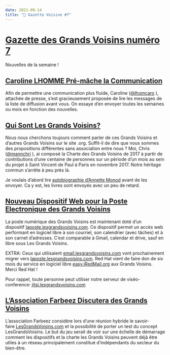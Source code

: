 ```yaml
---
date: 2021-09-14
title: "📰 Gazette Voisine #7"
---
```

# [Gazette des Grands Voisins numéro 7](https://forum.lesgrandsvoisins.com/t/gazette-des-grands-voisins-com-7-en-cours-de-redaction/136)

Nouvelles de la semaine !

## [](https://forum.lesgrandsvoisins.com/t/la-gazette-voisins-7-2021-09-14/136#caroline-lhomme-pr-mche-la-communicationhttpsmailinglesgrandsvoisinscomcgazette6-2)[Caroline LHOMME Pré-mâche la Communication](https://forum.lesgrandsvoisins.com/c/gazette/6)

Afin de permettre une communication plus fluide, Caroline ([@lhomcaro](https://forum.lesgrandsvoisins.com/u/lhomcaro) ), attachée de presse, s’est gracieusement proposée de lire les messages de la liste de diffusion avant vous. On essaye d’en envoyer toutes les semaines ou mois en fonction des nouvelles.

## [](https://forum.lesgrandsvoisins.com/t/la-gazette-voisins-7-2021-09-14/136#qui-sont-les-grands-voisinshttpsmailinglesgrandsvoisinscomtqui-est-expert-et-ou-legitime68-3)[Qui Sont Les Grands Voisins?](https://forum.lesgrandsvoisins.com/t/qui-est-expert-et-ou-legitime/68)

Nous nous cherchons toujours comment parler de ces Grands Voisins et d’autres Grands Voisins sur le site .org. Suffit-il de dire que nous sommes des propositions différentes sans association entre nous ? Moi, Chris ([@mannchri](https://forum.lesgrandsvoisins.com/u/mannchri) ), ai composé la Charte des Grands Voisins de 2017 à partir de contributions d’une centaine de personnes sur un période d’un mois au sein du projet à Saint Vincent de Paul à Paris en novembre 2017. Notre héritage commun s’arrête à peu près là.

Je voulais d’abord lire [autobiographie d’Annette Monod](https://forum.lesgrandsvoisins.com/t/reconnaissances-avec-le-livre-lange-du-vel-dhiv/37) avant de les envoyer. Ca y est, les livres sont envoyés avec un peu de retard.

## [](https://forum.lesgrandsvoisins.com/t/la-gazette-voisins-7-2021-09-14/136#nouveau-dispositif-web-pour-la-poste-electronique-des-grands-voisinshttpsmailinglesgrandsvoisinscomtnumerique-autonome-et-interdependante41-4)[Nouveau Dispositif Web pour la Poste Electronique des Grands Voisins](https://forum.lesgrandsvoisins.com/t/numerique-autonome-et-interdependante/41)

La poste numérique des Grands Voisins est maintenant doté d’un dispositif [laposte.lesgrandsvoisins.com](https://laposte.lesgrandsvoisins.com/). Ce dispositif permet un accès web performant en logiciel libre à son courriel, son calendrier (avec tâches) et à son carnet d’adresses. C’est comparable à Gmail, calendar et drive, sauf en libre sous Les Grands Voisins.

EXTRA: Ceux qui utilisaient [email.lesgrandsvoisins.com](http://email.lesgrandsvoisins.com/) vont prochainement migrer vers [laposte.lesgrandsvoisins.com](http://laposte.lesgrandsvoisins.com/). Red Hat vient de faire don de six mois du service en logiciel libre [easy.iRedMail.org](https://www.iredmail.org/easy.html) aux Grands Voisins. Merci Red Hat !

Pour rappel, toute personne peut utiliser notre serveur de viséo-conference: [jitsi.lesgrandsvoisins.com](https://jitsi.lesgrandsvoisins.com/)

## [](https://forum.lesgrandsvoisins.com/t/la-gazette-voisins-7-2021-09-14/136#lassociation-farbeez-discutera-des-grands-voisinshttpsmailinglesgrandsvoisinscomtlassociation-farbeez-discutera-des-grands-voisins138-5)[L’Association Farbeez Discutera des Grands Voisins](https://forum.lesgrandsvoisins.com/t/lassociation-farbeez-discutera-des-grands-voisins/138)

L’association Farbeez considère lors d’une réunion hybride le savoir-faire [LesGrandsVoisins.com](http://lesgrandsvoisins.com/) et la possibilité de porter un test du concept LesGrandsVoisins. Le but du jeu serait de voir sur une échelle de démarrage comment les dispositifs et la charte les Grands Voisins peuvent déjà être utiles à un réseau principalement constitué d’indépendants du secteur du bien-être.